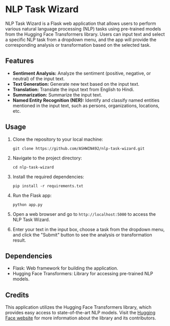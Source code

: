 # NLP Task Wizard

NLP Task Wizard is a Flask web application that allows users to perform various natural language processing (NLP) tasks using pre-trained models from the Hugging Face Transformers library. Users can input text and select a specific NLP task from a dropdown menu, and the app will provide the corresponding analysis or transformation based on the selected task.

## Features

- **Sentiment Analysis:** Analyze the sentiment (positive, negative, or neutral) of the input text.
- **Text Generation:** Generate new text based on the input text.
- **Translation:** Translate the input text from English to Hindi.
- **Summarization:** Summarize the input text.
- **Named Entity Recognition (NER):** Identify and classify named entities mentioned in the input text, such as persons, organizations, locations, etc.

## Usage

1. Clone the repository to your local machine:

    ```
    git clone https://github.com/ASHWIN492/nlp-task-wizard.git
    ```

2. Navigate to the project directory:

    ```
    cd nlp-task-wizard
    ```

3. Install the required dependencies:

    ```
    pip install -r requirements.txt
    ```

4. Run the Flask app:

    ```
    python app.py
    ```

5. Open a web browser and go to `http://localhost:5000` to access the NLP Task Wizard.

6. Enter your text in the input box, choose a task from the dropdown menu, and click the "Submit" button to see the analysis or transformation result.

## Dependencies

- Flask: Web framework for building the application.
- Hugging Face Transformers: Library for accessing pre-trained NLP models.

## Credits

This application utilizes the Hugging Face Transformers library, which provides easy access to state-of-the-art NLP models. Visit the [Hugging Face website](https://huggingface.co/) for more information about the library and its contributors.
